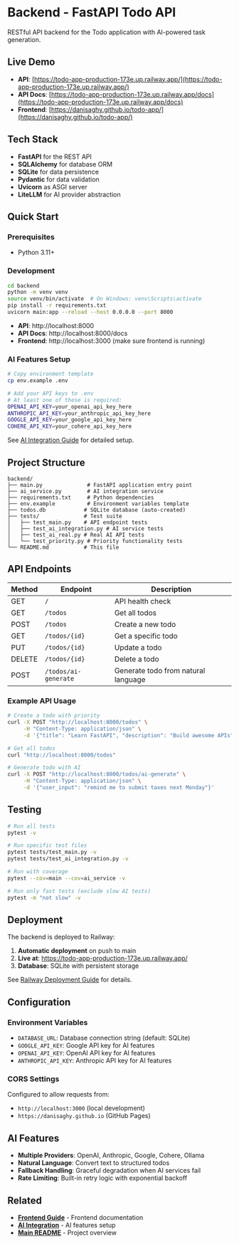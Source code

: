 # Backend - FastAPI Todo API

RESTful API backend for the Todo application with AI-powered task generation.

## Live Demo

- **API**: [https://todo-app-production-173e.up.railway.app/](https://todo-app-production-173e.up.railway.app/)
- **API Docs**: [https://todo-app-production-173e.up.railway.app/docs](https://todo-app-production-173e.up.railway.app/docs)
- **Frontend**: [https://danisaghy.github.io/todo-app/](https://danisaghy.github.io/todo-app/)

## Tech Stack

- **FastAPI** for the REST API
- **SQLAlchemy** for database ORM
- **SQLite** for data persistence
- **Pydantic** for data validation
- **Uvicorn** as ASGI server
- **LiteLLM** for AI provider abstraction

## Quick Start

### Prerequisites
- Python 3.11+

### Development
```bash
cd backend
python -m venv venv
source venv/bin/activate  # On Windows: venv\Scripts\activate
pip install -r requirements.txt
uvicorn main:app --reload --host 0.0.0.0 --port 8000
```

- **API**: http://localhost:8000
- **API Docs**: http://localhost:8000/docs
- **Frontend**: http://localhost:3000 (make sure frontend is running)

### AI Features Setup
```bash
# Copy environment template
cp env.example .env

# Add your API keys to .env
# At least one of these is required:
OPENAI_API_KEY=your_openai_api_key_here
ANTHROPIC_API_KEY=your_anthropic_api_key_here
GOOGLE_API_KEY=your_google_api_key_here
COHERE_API_KEY=your_cohere_api_key_here
```

See [AI Integration Guide](../AI_INTEGRATION.md) for detailed setup.

## Project Structure

```
backend/
├── main.py              # FastAPI application entry point
├── ai_service.py        # AI integration service
├── requirements.txt     # Python dependencies
├── env.example          # Environment variables template
├── todos.db            # SQLite database (auto-created)
├── tests/              # Test suite
│   ├── test_main.py    # API endpoint tests
│   ├── test_ai_integration.py # AI service tests
│   ├── test_ai_real.py # Real AI API tests
│   └── test_priority.py # Priority functionality tests
└── README.md           # This file
```

## API Endpoints

| Method | Endpoint | Description |
|--------|----------|-------------|
| GET | `/` | API health check |
| GET | `/todos` | Get all todos |
| POST | `/todos` | Create a new todo |
| GET | `/todos/{id}` | Get a specific todo |
| PUT | `/todos/{id}` | Update a todo |
| DELETE | `/todos/{id}` | Delete a todo |
| POST | `/todos/ai-generate` | Generate todo from natural language |

### Example API Usage

```bash
# Create a todo with priority
curl -X POST "http://localhost:8000/todos" \
     -H "Content-Type: application/json" \
     -d '{"title": "Learn FastAPI", "description": "Build awesome APIs", "priority": 2}'

# Get all todos
curl "http://localhost:8000/todos"

# Generate todo with AI
curl -X POST "http://localhost:8000/todos/ai-generate" \
     -H "Content-Type: application/json" \
     -d '{"user_input": "remind me to submit taxes next Monday"}'
```

## Testing

```bash
# Run all tests
pytest -v

# Run specific test files
pytest tests/test_main.py -v
pytest tests/test_ai_integration.py -v

# Run with coverage
pytest --cov=main --cov=ai_service -v

# Run only fast tests (exclude slow AI tests)
pytest -m "not slow" -v
```

## Deployment

The backend is deployed to Railway:

1. **Automatic deployment** on push to main
2. **Live at**: https://todo-app-production-173e.up.railway.app/
3. **Database**: SQLite with persistent storage

See [Railway Deployment Guide](../GITHUB_PAGES_DEPLOYMENT.md) for details.

## Configuration

### Environment Variables
- `DATABASE_URL`: Database connection string (default: SQLite)
- `GOOGLE_API_KEY`: Google API key for AI features
- `OPENAI_API_KEY`: OpenAI API key for AI features
- `ANTHROPIC_API_KEY`: Anthropic API key for AI features

### CORS Settings
Configured to allow requests from:
- `http://localhost:3000` (local development)
- `https://danisaghy.github.io` (GitHub Pages)

## AI Features

- **Multiple Providers**: OpenAI, Anthropic, Google, Cohere, Ollama
- **Natural Language**: Convert text to structured todos
- **Fallback Handling**: Graceful degradation when AI services fail
- **Rate Limiting**: Built-in retry logic with exponential backoff

## Related

- **[Frontend Guide](../frontend/README.md)** - Frontend documentation
- **[AI Integration](../AI_INTEGRATION.md)** - AI features setup
- **[Main README](../README.md)** - Project overview
